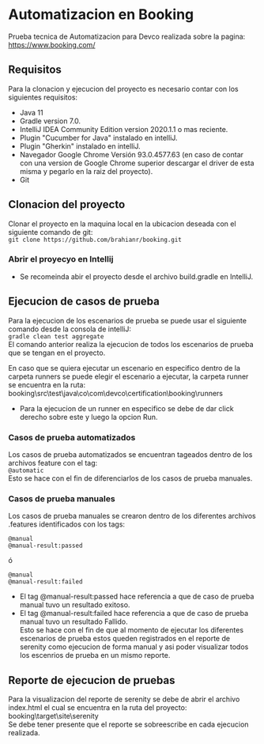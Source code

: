 # Automatizacion en Booking
Prueba tecnica de Automatizacion para Devco realizada sobre la pagina:  
https://www.booking.com/

## Requisitos  
Para la clonacion y ejecucion del proyecto es necesario contar con los siguientes requisitos:  
- Java 11
- Gradle version 7.0.
- IntelliJ IDEA Community Edition version 2020.1.1 o mas reciente.
- Plugin "Cucumber for Java" instalado en intelliJ.
- Plugin "Gherkin" instalado en intelliJ.
- Navegador Google Chrome Versión 93.0.4577.63 (en caso de contar con una version de Google Chrome superior descargar el driver de esta misma y pegarlo en la raiz del proyecto).
- Git

## Clonacion del proyecto
Clonar el proyecto en la maquina local en la ubicacion deseada con el siguiente comando de git:  
`git clone https://github.com/brahianr/booking.git`

### Abrir el proyecyo en Intellij
- Se recomeinda abir el proyecto desde el archivo build.gradle en IntelliJ.

## Ejecucion de casos de prueba
Para la ejecucion de los escenarios de prueba se puede usar el siguiente comando desde la consola de intelliJ:  
`gradle clean test aggregate`  
El comando anterior realiza la ejecucion de todos los escenarios de prueba que se tengan en el proyecto.  

En caso que se quiera ejecutar un escenario en especifico dentro de la carpeta runners se puede elegir el escenario a ejecutar, la carpeta runner se encuentra en la ruta:  
booking\src\test\java\co\com\devco\certification\booking\runners  
 - Para la ejecucion de un runner en especifico se debe de dar click derecho sobre este y luego la opcion Run.


### Casos de prueba automatizados
Los casos de prueba automatizados se encuentran tageados dentro de los archivos feature con el tag:  
`@automatic`  
Esto se hace con el fin de diferenciarlos de los casos de prueba manuales.

### Casos de prueba manuales
Los casos de prueba manuales se crearon dentro de los diferentes archivos .features identificados con los tags:  
```
@manual  
@manual-result:passed  
```
ó  
```
@manual  
@manual-result:failed  
```
 - El tag @manual-result:passed hace referencia a que de caso de prueba manual tuvo un resultado exitoso.
 - El tag @manual-result:failed hace referencia a que de caso de prueba manual tuvo un resultado Fallido.  
 Esto se hace con el fin de que al momento de ejecutar los diferentes escenarios de prueba estos queden registrados en el reporte de serenity como ejecucion de forma manual y asi poder visualizar todos los escenrios de prueba en un mismo reporte. 

## Reporte de ejecucion de pruebas
Para la visualizacion del reporte de serenity se debe de abrir el archivo index.html el cual se encuentra en la ruta del proyecto:  
booking\target\site\serenity  
Se debe tener presente que el reporte se sobreescribe en cada ejecucion realizada.

